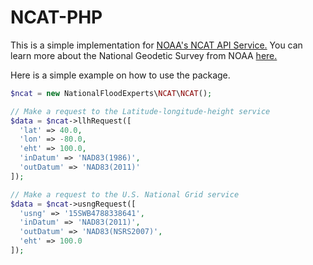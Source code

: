 # NCAT-PHP

This is a simple implementation for [NOAA's NCAT API Service.](https://geodesy.noaa.gov/web_services/ncat/index.shtml) You can learn more about the National Geodetic Survey from NOAA [here.](https://www.ngs.noaa.gov/)

Here is a simple example on how to use the package.

```php
$ncat = new NationalFloodExperts\NCAT\NCAT();

// Make a request to the Latitude-longitude-height service
$data = $ncat->llhRequest([
  'lat' => 40.0,
  'lon' => -80.0,
  'eht' => 100.0,
  'inDatum' => 'NAD83(1986)',
  'outDatum' => 'NAD83(2011)'
]);

// Make a request to the U.S. National Grid service
$data = $ncat->usngRequest([
  'usng' => '15SWB4788338641',
  'inDatum' => 'NAD83(2011)',
  'outDatum' => 'NAD83(NSRS2007)',
  'eht' => 100.0
]);
```
